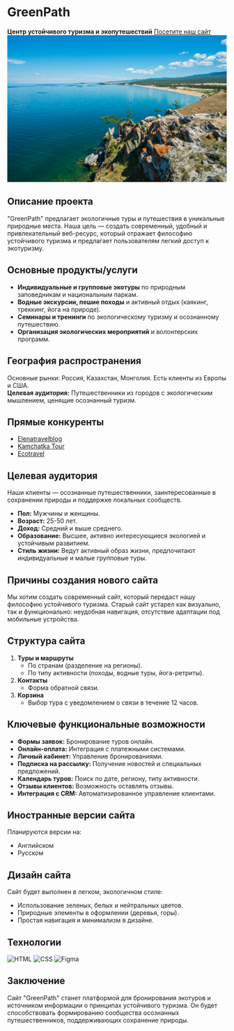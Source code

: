 # GreenPath
**Центр устойчивого туризма и экопутешествий**
[Посетите наш сайт](https://koradraw.github.io/-GreenPath-/)
![Природа](assets/images/baikal.jpg)

## Описание проекта
"GreenPath" предлагает экологичные туры и путешествия в уникальные природные места. Наша цель — создать современный, удобный и привлекательный веб-ресурс, который отражает философию устойчивого туризма и предлагает пользователям легкий доступ к экотуризму.

## Основные продукты/услуги
- **Индивидуальные и групповые экотуры** по природным заповедникам и национальным паркам.
- **Водные экскурсии, пешие походы** и активный отдых (каякинг, треккинг, йога на природе).
- **Семинары и тренинги** по экологическому туризму и осознанному путешествию.
- **Организация экологических мероприятий** и волонтерских программ.

## География распространения
Основные рынки: Россия, Казахстан, Монголия. Есть клиенты из Европы и США.  
**Целевая аудитория:** Путешественники из городов с экологическим мышлением, ценящие осознанный туризм.

## Прямые конкуренты
- [Elenatravelblog](https://elenatravelblog.com/eco-travel)
- [Kamchatka Tour](https://kamchatka-tour.com/kamchatka/travel/eco.php)
- [Ecotravel](https://www.ecotravel.ru/)

## Целевая аудитория
Наши клиенты — осознанные путешественники, заинтересованные в сохранении природы и поддержке локальных сообществ.
- **Пол:** Мужчины и женщины.
- **Возраст:** 25-50 лет.
- **Доход:** Средний и выше среднего.
- **Образование:** Высшее, активно интересующиеся экологией и устойчивым развитием.
- **Стиль жизни:** Ведут активный образ жизни, предпочитают индивидуальные и малые групповые туры.

## Причины создания нового сайта
Мы хотим создать современный сайт, который передаст нашу философию устойчивого туризма. Старый сайт устарел как визуально, так и функционально: неудобная навигация, отсутствие адаптации под мобильные устройства.

## Структура сайта
1. **Туры и маршруты**
   - По странам (разделение на регионы).
   - По типу активности (походы, водные туры, йога-ретриты).
2. **Контакты**
   - Форма обратной связи.
3. **Корзина**
   - Выбор тура с уведомлением о связи в течение 12 часов.

## Ключевые функциональные возможности
- **Формы заявок:** Бронирование туров онлайн.
- **Онлайн-оплата:** Интеграция с платежными системами.
- **Личный кабинет:** Управление бронированиями.
- **Подписка на рассылку:** Получение новостей и специальных предложений.
- **Календарь туров:** Поиск по дате, региону, типу активности.
- **Отзывы клиентов:** Возможность оставлять отзывы.
- **Интеграция с CRM:** Автоматизированное управление клиентами.

## Иностранные версии сайта
Планируются версии на:
- Английском
- Русском

## Дизайн сайта
Сайт будет выполнен в легком, экологичном стиле:
- Использование зеленых, белых и нейтральных цветов.
- Природные элементы в оформлении (деревья, горы).
- Простая навигация и минимализм в дизайне.


## Технологии
![HTML](https://img.icons8.com/color/48/000000/html-5.png) 
![CSS](https://img.icons8.com/color/48/000000/css3.png) 
![Figma](https://img.icons8.com/color/48/000000/figma.png)

## Заключение
Сайт "GreenPath" станет платформой для бронирования экотуров и источником информации о принципах устойчивого туризма. Он будет способствовать формированию сообщества осознанных путешественников, поддерживающих сохранение природы.
